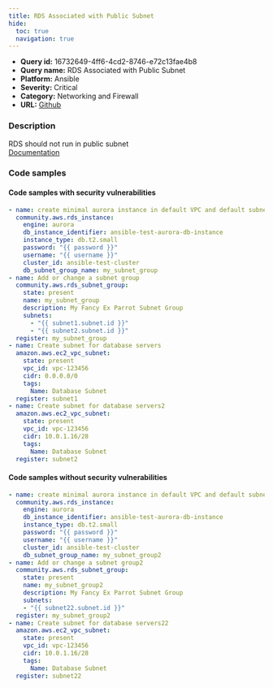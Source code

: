 ```yaml
---
title: RDS Associated with Public Subnet
hide:
  toc: true
  navigation: true
---
```


<style>
  .highlight .hll {
    background-color: #ff171742;
  }
  .md-content {
    max-width: 1100px;
    margin: 0 auto;
  }
</style>

-   **Query id:** 16732649-4ff6-4cd2-8746-e72c13fae4b8
-   **Query name:** RDS Associated with Public Subnet
-   **Platform:** Ansible
-   **Severity:** <span style="color:None">Critical</span>
-   **Category:** Networking and Firewall
-   **URL:** [Github](https://github.com/Checkmarx/kics/tree/master/assets/queries/ansible/aws/rds_associated_with_public_subnet)

### Description
RDS should not run in public subnet<br>
[Documentation](https://docs.ansible.com/ansible/latest/collections/community/aws/rds_instance_module.html#parameter-db_subnet_group_name)

### Code samples
#### Code samples with security vulnerabilities
```yaml title="Positive test num. 1 - yaml file" hl_lines="9"
- name: create minimal aurora instance in default VPC and default subnet group
  community.aws.rds_instance:
    engine: aurora
    db_instance_identifier: ansible-test-aurora-db-instance
    instance_type: db.t2.small
    password: "{{ password }}"
    username: "{{ username }}"
    cluster_id: ansible-test-cluster
    db_subnet_group_name: my_subnet_group
- name: Add or change a subnet group
  community.aws.rds_subnet_group:
    state: present
    name: my_subnet_group
    description: My Fancy Ex Parrot Subnet Group
    subnets:
      - "{{ subnet1.subnet.id }}"
      - "{{ subnet2.subnet.id }}"
  register: my_subnet_group
- name: Create subnet for database servers
  amazon.aws.ec2_vpc_subnet:
    state: present
    vpc_id: vpc-123456
    cidr: 0.0.0.0/0
    tags:
      Name: Database Subnet
  register: subnet1
- name: Create subnet for database servers2
  amazon.aws.ec2_vpc_subnet:
    state: present
    vpc_id: vpc-123456
    cidr: 10.0.1.16/28
    tags:
      Name: Database Subnet
  register: subnet2

```


#### Code samples without security vulnerabilities
```yaml title="Negative test num. 1 - yaml file"
- name: create minimal aurora instance in default VPC and default subnet group2
  community.aws.rds_instance:
    engine: aurora
    db_instance_identifier: ansible-test-aurora-db-instance
    instance_type: db.t2.small
    password: "{{ password }}"
    username: "{{ username }}"
    cluster_id: ansible-test-cluster
    db_subnet_group_name: my_subnet_group2
- name: Add or change a subnet group2
  community.aws.rds_subnet_group:
    state: present
    name: my_subnet_group2
    description: My Fancy Ex Parrot Subnet Group
    subnets:
    - "{{ subnet22.subnet.id }}"
  register: my_subnet_group2
- name: Create subnet for database servers22
  amazon.aws.ec2_vpc_subnet:
    state: present
    vpc_id: vpc-123456
    cidr: 10.0.1.16/28
    tags:
      Name: Database Subnet
  register: subnet22

```
